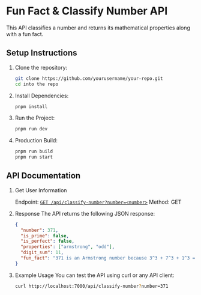 # Fun Fact & Classify Number API

This API classifies a number and returns its mathematical properties along with a fun fact.

## Setup Instructions

1. Clone the repository:

   ```bash
   git clone https://github.com/yourusername/your-repo.git
   cd into the repo

   ```

2. Install Dependencies:

   ```bash
   pnpm install

   ```

3. Run the Project:

   ```bash
   pnpm run dev

   ```

4. Production Build:
   ```bash
   pnpm run build
   pnpm run start
   ```

## API Documentation

1. Get User Information

   Endpoint: [`GET /api/classify-number?number=<number>`](http://localhost:3000/api/classify-number?number=371)
   Method: GET

2. Response
   The API returns the following JSON response:

   ```json
   {
     "number": 371,
     "is_prime": false,
     "is_perfect": false,
     "properties": ["armstrong", "odd"],
     "digit_sum": 11,
     "fun_fact": "371 is an Armstrong number because 3^3 + 7^3 + 1^3 = 371"
   }
   ```

3. Example Usage
   You can test the API using curl or any API client:

   ```bash
   curl http://localhost:7000/api/classify-number?number=371

   ```
